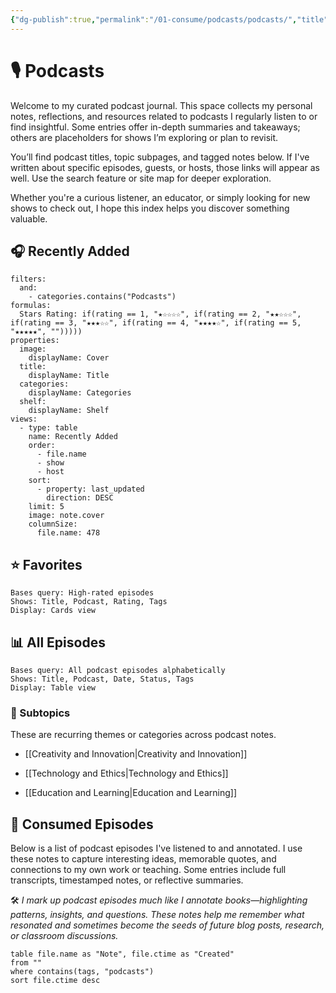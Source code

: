 ```yaml
---
{"dg-publish":true,"permalink":"/01-consume/podcasts/podcasts/","title":"🎙️ Podcasts","tags":["podcasts","audio","folder-note"]}
---
```



# 🎙️ Podcasts

Welcome to my curated podcast journal. This space collects my personal notes, reflections, and resources related to podcasts I regularly listen to or find insightful. Some entries offer in-depth summaries and takeaways; others are placeholders for shows I’m exploring or plan to revisit.

You’ll find podcast titles, topic subpages, and tagged notes below. If I've written about specific episodes, guests, or hosts, those links will appear as well. Use the search feature or site map for deeper exploration.

Whether you're a curious listener, an educator, or simply looking for new shows to check out, I hope this index helps you discover something valuable.

## 🎧 Recently Added

```base
filters:
  and:
    - categories.contains("Podcasts")
formulas:
  Stars Rating: if(rating == 1, "★☆☆☆☆", if(rating == 2, "★★☆☆☆", if(rating == 3, "★★★☆☆", if(rating == 4, "★★★★☆", if(rating == 5, "★★★★★", "")))))
properties:
  image:
    displayName: Cover
  title:
    displayName: Title
  categories:
    displayName: Categories
  shelf:
    displayName: Shelf
views:
  - type: table
    name: Recently Added
    order:
      - file.name
      - show
      - host
    sort:
      - property: last_updated
        direction: DESC
    limit: 5
    image: note.cover
    columnSize:
      file.name: 478

```

## ⭐ Favorites

```
Bases query: High-rated episodes
Shows: Title, Podcast, Rating, Tags
Display: Cards view
```

## 📊 All Episodes

```
Bases query: All podcast episodes alphabetically
Shows: Title, Podcast, Date, Status, Tags
Display: Table view
```


### 🧩 Subtopics

These are recurring themes or categories across podcast notes.

- [[Creativity and Innovation\|Creativity and Innovation]]
    
- [[Technology and Ethics\|Technology and Ethics]]
    
- [[Education and Learning\|Education and Learning]]

## 📄 Consumed Episodes

Below is a list of podcast episodes I've listened to and annotated. I use these notes to capture interesting ideas, memorable quotes, and connections to my own work or teaching. Some entries include full transcripts, timestamped notes, or reflective summaries.

🛠️ _I mark up podcast episodes much like I annotate books—highlighting patterns, insights, and questions. These notes help me remember what resonated and sometimes become the seeds of future blog posts, research, or classroom discussions._

```dataview
table file.name as "Note", file.ctime as "Created"
from ""
where contains(tags, "podcasts")
sort file.ctime desc